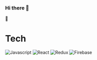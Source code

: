 ### Hi there 👋



:mans_shoe: <h1>Tech</h1>

![Javascript](https://img.shields.io/badge/javascript-yellow?style=flat-square&logo=javascript&logoColor=black) ![React](https://img.shields.io/badge/React-blue?style=flat-square&logo=React&logoColor=black) ![Redux](https://img.shields.io/badge/Redux-pupple?style=flat-square&logo=Redux&logoColor=black) ![Firebase](https://img.shields.io/badge/Firebase-red?style=flat-square&logo=Firebase&logoColor=black)






